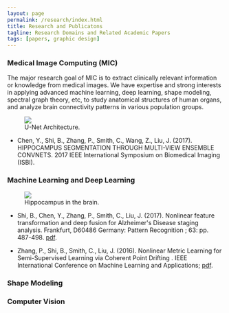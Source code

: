 ```yaml
---
layout: page
permalink: /research/index.html
title: Research and Publicatons
tagline: Research Domains and Related Academic Papers
tags: [papers, graphic design]
---
```


### Medical Image Computing (MIC)

The major research goal of MIC is to extract clinically relevant information or knowledge from medical images. We have expertise and strong interests in applying advanced machine learning, deep learning, shape modeling, spectral graph theory, etc, to study anatomical structures of human organs, and analyze brain connectivity patterns in various population groups.

<figure>
	<img src="/images/hippocampus.jpg">
	<figcaption>U-Net Architecture.</figcaption>
</figure>

* Chen, Y., Shi, B., Zhang, P., Smith, C., Wang, Z., Liu, J. (2017). HIPPOCAMPUS SEGMENTATION THROUGH MULTI-VIEW ENSEMBLE CONVNETS. 2017 IEEE International Symposium on Biomedical Imaging (ISBI).



### Machine Learning and Deep Learning


<figure>
	<img src="/images/u-net-arch.png">
	<figcaption>Hippocampus in the brain.</figcaption>
</figure>

* Shi, B., Chen, Y., Zhang, P., Smith, C., Liu, J. (2017). Nonlinear feature transformation and deep fusion for Alzheimer's Disease staging analysis. Frankfurt, D60486 Germany: Pattern Recognition ; 63: pp. 487-498. [pdf](http://www.sciencedirect.com/science/article/pii/S0031320316302916).

* Zhang, P., Shi, B., Smith, C., Liu, J. (2016). Nonlinear Metric Learning for Semi-Supervised Learning via Coherent Point Drifting . IEEE International Conference on Machine Learning and Applications; [pdf](http://www.icmla-conference.org/icmla16/).

### Shape Modeling 


### Computer Vision

